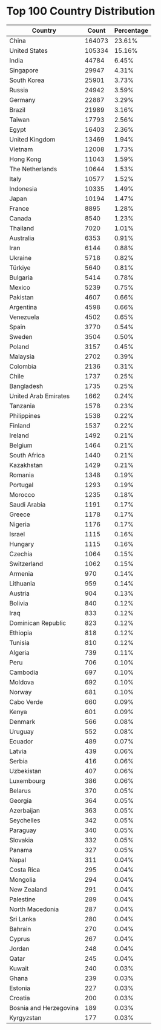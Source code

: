 # Top 100 Country Distribution
| Country | Count | Percentage |
|----|----|----|
| China | 164073 | 23.61% |
| United States | 105334 | 15.16% |
| India | 44784 | 6.45% |
| Singapore | 29947 | 4.31% |
| South Korea | 25901 | 3.73% |
| Russia | 24942 | 3.59% |
| Germany | 22887 | 3.29% |
| Brazil | 21989 | 3.16% |
| Taiwan | 17793 | 2.56% |
| Egypt | 16403 | 2.36% |
| United Kingdom | 13469 | 1.94% |
| Vietnam | 12008 | 1.73% |
| Hong Kong | 11043 | 1.59% |
| The Netherlands | 10644 | 1.53% |
| Italy | 10577 | 1.52% |
| Indonesia | 10335 | 1.49% |
| Japan | 10194 | 1.47% |
| France | 8895 | 1.28% |
| Canada | 8540 | 1.23% |
| Thailand | 7020 | 1.01% |
| Australia | 6353 | 0.91% |
| Iran | 6144 | 0.88% |
| Ukraine | 5718 | 0.82% |
| Türkiye | 5640 | 0.81% |
| Bulgaria | 5414 | 0.78% |
| Mexico | 5239 | 0.75% |
| Pakistan | 4607 | 0.66% |
| Argentina | 4598 | 0.66% |
| Venezuela | 4502 | 0.65% |
| Spain | 3770 | 0.54% |
| Sweden | 3504 | 0.50% |
| Poland | 3157 | 0.45% |
| Malaysia | 2702 | 0.39% |
| Colombia | 2136 | 0.31% |
| Chile | 1737 | 0.25% |
| Bangladesh | 1735 | 0.25% |
| United Arab Emirates | 1662 | 0.24% |
| Tanzania | 1578 | 0.23% |
| Philippines | 1538 | 0.22% |
| Finland | 1537 | 0.22% |
| Ireland | 1492 | 0.21% |
| Belgium | 1464 | 0.21% |
| South Africa | 1440 | 0.21% |
| Kazakhstan | 1429 | 0.21% |
| Romania | 1348 | 0.19% |
| Portugal | 1293 | 0.19% |
| Morocco | 1235 | 0.18% |
| Saudi Arabia | 1191 | 0.17% |
| Greece | 1178 | 0.17% |
| Nigeria | 1176 | 0.17% |
| Israel | 1115 | 0.16% |
| Hungary | 1115 | 0.16% |
| Czechia | 1064 | 0.15% |
| Switzerland | 1062 | 0.15% |
| Armenia | 970 | 0.14% |
| Lithuania | 959 | 0.14% |
| Austria | 904 | 0.13% |
| Bolivia | 840 | 0.12% |
| Iraq | 833 | 0.12% |
| Dominican Republic | 823 | 0.12% |
| Ethiopia | 818 | 0.12% |
| Tunisia | 810 | 0.12% |
| Algeria | 739 | 0.11% |
| Peru | 706 | 0.10% |
| Cambodia | 697 | 0.10% |
| Moldova | 692 | 0.10% |
| Norway | 681 | 0.10% |
| Cabo Verde | 660 | 0.09% |
| Kenya | 601 | 0.09% |
| Denmark | 566 | 0.08% |
| Uruguay | 552 | 0.08% |
| Ecuador | 489 | 0.07% |
| Latvia | 439 | 0.06% |
| Serbia | 416 | 0.06% |
| Uzbekistan | 407 | 0.06% |
| Luxembourg | 386 | 0.06% |
| Belarus | 370 | 0.05% |
| Georgia | 364 | 0.05% |
| Azerbaijan | 363 | 0.05% |
| Seychelles | 342 | 0.05% |
| Paraguay | 340 | 0.05% |
| Slovakia | 332 | 0.05% |
| Panama | 327 | 0.05% |
| Nepal | 311 | 0.04% |
| Costa Rica | 295 | 0.04% |
| Mongolia | 294 | 0.04% |
| New Zealand | 291 | 0.04% |
| Palestine | 289 | 0.04% |
| North Macedonia | 287 | 0.04% |
| Sri Lanka | 280 | 0.04% |
| Bahrain | 270 | 0.04% |
| Cyprus | 267 | 0.04% |
| Jordan | 248 | 0.04% |
| Qatar | 245 | 0.04% |
| Kuwait | 240 | 0.03% |
| Ghana | 239 | 0.03% |
| Estonia | 227 | 0.03% |
| Croatia | 200 | 0.03% |
| Bosnia and Herzegovina | 189 | 0.03% |
| Kyrgyzstan | 177 | 0.03% |
